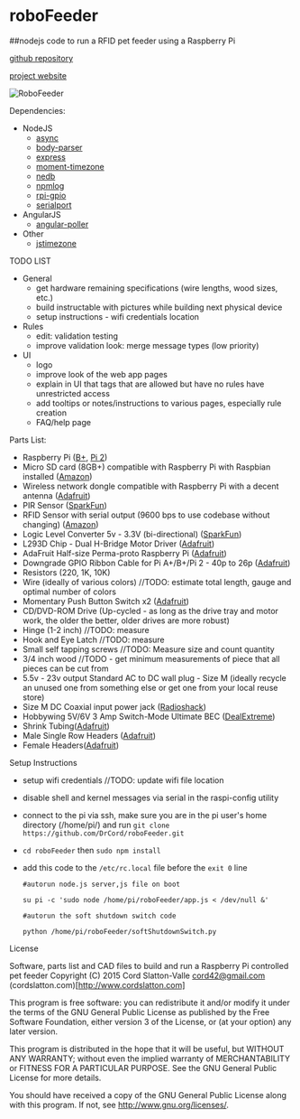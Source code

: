 # roboFeeder
##nodejs code to run a RFID pet feeder using a Raspberry Pi

[github repository](https://github.com/DrCord/roboFeeder)

[project website](http://robofeeder.cordslatton.com)

![RoboFeeder](http://robofeeder.cordslatton.com/wp-content/uploads/2015/04/IMG_20150408_065949-e1428503008805.jpg)

Dependencies:
* NodeJS
  * [async](https://github.com/caolan/async)
  * [body-parser](https://www.npmjs.com/package/body-parser)
  * [express](http://expressjs.com)
  * [moment-timezone](https://www.npmjs.com/package/moment-timezone)
  * [nedb](https://github.com/louischatriot/nedb)
  * [npmlog](https://github.com/npm/npmlog)
  * [rpi-gpio](https://www.npmjs.com/package/rpi-gpio)
  * [serialport](https://www.npmjs.com/package/serialport)
* AngularJS
  * [angular-poller](https://github.com/emmaguo/angular-poller)
* Other
  * [jstimezone](https://bitbucket.org/pellepim/jstimezonedetect/overview)

TODO LIST
* General
  * get hardware remaining specifications (wire lengths, wood sizes, etc.)
  * build instructable with pictures while building next physical device
  * setup instructions - wifi credentials location
* Rules
  * edit: validation testing
  * improve validation look: merge message types (low priority)
* UI
  * logo
  * improve look of the web app pages
  * explain in UI that tags that are allowed but have no rules have unrestricted access
  * add tooltips or notes/instructions to various pages, especially rule creation
  * FAQ/help page

Parts List:
* Raspberry Pi ([B+](http://www.adafruit.com/products/1914), [Pi 2](http://www.adafruit.com/products/2358))
* Micro SD card (8GB+) compatible with Raspberry Pi with Raspbian installed ([Amazon](http://www.amazon.com/s/?ie=UTF8&keywords=8gb+sd+mini))
* Wireless network dongle compatible with Raspberry Pi with a decent antenna ([Adafruit](http://www.adafruit.com/products/1012))
* PIR Sensor ([SparkFun](https://www.sparkfun.com/products/8630))
* RFID Sensor with serial output (9600 bps to use codebase without changing) ([Amazon](http://www.amazon.com/Anti-Jamming-Capability-HZ-1050-Module-Reader/dp/B00NJCB8NO))
* Logic Level Converter 5v - 3.3V (bi-directional) ([SparkFun](https://www.sparkfun.com/products/12009))
* L293D Chip - Dual H-Bridge Motor Driver ([Adafruit](https://www.adafruit.com/products/807))
* AdaFruit Half-size Perma-proto Raspberry Pi ([Adafruit](http://www.adafruit.com/products/1148))
* Downgrade GPIO Ribbon Cable for Pi A+/B+/Pi 2 - 40p to 26p ([Adafruit](https://www.adafruit.com/products/1986))
* Resistors (220, 1K, 10K)
* Wire (ideally of various colors) //TODO: estimate total length, gauge and optimal number of colors
* Momentary Push Button Switch x2 ([Adafruit](https://www.adafruit.com/products/1119))
* CD/DVD-ROM Drive (Up-cycled - as long as the drive tray and motor work, the older the better, older drives are more robust)
* Hinge (1-2 inch) //TODO: measure
* Hook and Eye Latch //TODO: measure
* Small self tapping screws //TODO: Measure size and count quantity
* 3/4 inch wood //TODO - get minimum measurements of piece that all pieces can be cut from
* 5.5v - 23v output Standard AC to DC wall plug - Size M (ideally recycle an unused one from something else or get one from your local reuse store)
* Size M DC Coaxial input power jack ([Radioshack](http://www.radioshack.com/size-m-panel-mount-coaxial-dc-power-jack/2741563.html))
* Hobbywing 5V/6V 3 Amp Switch-Mode Ultimate BEC ([DealExtreme](http://www.dx.com/p/hobbywing-5v-6v-3a-switch-mode-ultimate-bec-ubec-15149))
* Shrink Tubing([Adafruit](http://www.adafruit.com/products/1649))
* Male Single Row Headers ([Adafruit](http://www.adafruit.com/products/392))
* Female Headers([Adafruit](http://www.adafruit.com/products/598))

Setup Instructions
* setup wifi credentials //TODO: update wifi file location
* disable shell and kernel messages via serial in the raspi-config utility
* connect to the pi via ssh, make sure you are in the pi user's home directory (/home/pi/) and run `git clone https://github.com/DrCord/roboFeeder.git`
* `cd roboFeeder` then `sudo npm install`
* add this code to the `/etc/rc.local` file before the `exit 0` line

    `#autorun node.js server,js file on boot`
    
    `su pi -c 'sudo node /home/pi/roboFeeder/app.js < /dev/null &'`
    
    `#autorun the soft shutdown switch code`
    
    `python /home/pi/roboFeeder/softShutdownSwitch.py`

License

Software, parts list and CAD files to build and run a Raspberry Pi controlled pet feeder
Copyright (C) 2015  Cord Slatton-Valle 
cord42@gmail.com
(cordslatton.com)[http://www.cordslatton.com]

This program is free software: you can redistribute it and/or modify
it under the terms of the GNU General Public License as published by
the Free Software Foundation, either version 3 of the License, or
(at your option) any later version.

This program is distributed in the hope that it will be useful,
but WITHOUT ANY WARRANTY; without even the implied warranty of
MERCHANTABILITY or FITNESS FOR A PARTICULAR PURPOSE.  See the
GNU General Public License for more details.

You should have received a copy of the GNU General Public License
along with this program.  If not, see <http://www.gnu.org/licenses/>.
